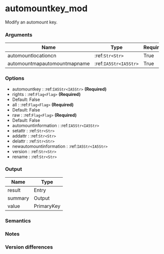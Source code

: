 [//]: # (THE CONTENT BELOW IS GENERATED. DO NOT EDIT.)
# automountkey_mod
Modify an automount key.

### Arguments
|Name|Type|Required
|-|-|-
|automountlocationcn|:ref:`Str<Str>`|True
|automountmapautomountmapname|:ref:`IA5Str<IA5Str>`|True

### Options
* automountkey : :ref:`IA5Str<IA5Str>` **(Required)**
* rights : :ref:`Flag<Flag>` **(Required)**
 * Default: False
* all : :ref:`Flag<Flag>` **(Required)**
 * Default: False
* raw : :ref:`Flag<Flag>` **(Required)**
 * Default: False
* automountinformation : :ref:`IA5Str<IA5Str>`
* setattr : :ref:`Str<Str>`
* addattr : :ref:`Str<Str>`
* delattr : :ref:`Str<Str>`
* newautomountinformation : :ref:`IA5Str<IA5Str>`
* version : :ref:`Str<Str>`
* rename : :ref:`Str<Str>`

### Output
|Name|Type
|-|-
|result|Entry
|summary|Output
|value|PrimaryKey

[//]: # (ADD YOUR NOTES BELOW. THESE WILL BE PICKED EVERY TIME THE DOCS ARE REGENERATED. //end)
### Semantics

### Notes

### Version differences
